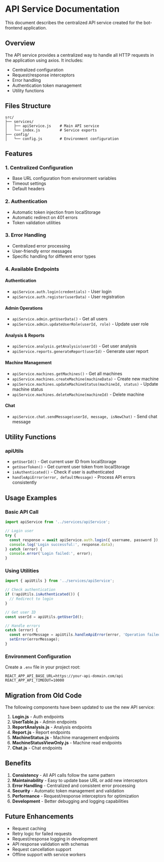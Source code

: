 # API Service Documentation

This document describes the centralized API service created for the bot-frontend application.

## Overview

The API service provides a centralized way to handle all HTTP requests in the application using axios. It includes:

- Centralized configuration
- Request/response interceptors
- Error handling
- Authentication token management
- Utility functions

## Files Structure

```
src/
├── services/
│   ├── apiService.js    # Main API service
│   └── index.js         # Service exports
├── config/
│   └── config.js        # Environment configuration
```

## Features

### 1. Centralized Configuration
- Base URL configuration from environment variables
- Timeout settings
- Default headers

### 2. Authentication
- Automatic token injection from localStorage
- Automatic redirect on 401 errors
- Token validation utilities

### 3. Error Handling
- Centralized error processing
- User-friendly error messages
- Specific handling for different error types

### 4. Available Endpoints

#### Authentication
- `apiService.auth.login(credentials)` - User login
- `apiService.auth.register(userData)` - User registration

#### Admin Operations
- `apiService.admin.getUserData()` - Get all users
- `apiService.admin.updateUserRole(userId, role)` - Update user role

#### Analysis & Reports
- `apiService.analysis.getAnalysis(userId)` - Get user analysis
- `apiService.reports.generateReport(userId)` - Generate user report

#### Machine Management
- `apiService.machines.getMachines()` - Get all machines
- `apiService.machines.createMachine(machineData)` - Create new machine
- `apiService.machines.updateMachineStatus(machineId, status)` - Update machine status
- `apiService.machines.deleteMachine(machineId)` - Delete machine

#### Chat
- `apiService.chat.sendMessage(userId, message, isNewChat)` - Send chat message

## Utility Functions

### apiUtils
- `getUserId()` - Get current user ID from localStorage
- `getUserToken()` - Get current user token from localStorage
- `isAuthenticated()` - Check if user is authenticated
- `handleApiError(error, defaultMessage)` - Process API errors consistently

## Usage Examples

### Basic API Call
```javascript
import apiService from '../services/apiService';

// Login user
try {
  const response = await apiService.auth.login({ username, password });
  console.log('Login successful:', response.data);
} catch (error) {
  console.error('Login failed:', error);
}
```

### Using Utilities
```javascript
import { apiUtils } from '../services/apiService';

// Check authentication
if (!apiUtils.isAuthenticated()) {
  // Redirect to login
}

// Get user ID
const userId = apiUtils.getUserId();

// Handle errors
catch (error) {
  const errorMessage = apiUtils.handleApiError(error, 'Operation failed');
  setError(errorMessage);
}
```

### Environment Configuration
Create a `.env` file in your project root:

```env
REACT_APP_API_BASE_URL=https://your-api-domain.com/api
REACT_APP_API_TIMEOUT=10000
```

## Migration from Old Code

The following components have been updated to use the new API service:

1. **Login.js** - Auth endpoints
2. **UserTable.js** - Admin endpoints  
3. **ReportAnalysis.js** - Analysis endpoints
4. **Report.js** - Report endpoints
5. **MachineStatus.js** - Machine management endpoints
6. **MachineStatusViewOnly.js** - Machine read endpoints
7. **Chat.js** - Chat endpoints

## Benefits

1. **Consistency** - All API calls follow the same pattern
2. **Maintainability** - Easy to update base URL or add new interceptors
3. **Error Handling** - Centralized and consistent error processing
4. **Security** - Automatic token management and validation
5. **Performance** - Request/response interceptors for optimization
6. **Development** - Better debugging and logging capabilities

## Future Enhancements

- Request caching
- Retry logic for failed requests
- Request/response logging in development
- API response validation with schemas
- Request cancellation support
- Offline support with service workers